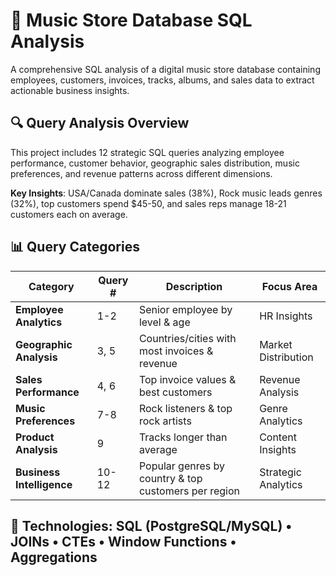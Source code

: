 # 🎵 Music Store Database SQL Analysis

A comprehensive SQL analysis of a digital music store database containing employees, customers, invoices, tracks, albums, and sales data to extract actionable business insights.

## 🔍 Query Analysis Overview

This project includes 12 strategic SQL queries analyzing employee performance, customer behavior, geographic sales distribution, music preferences, and revenue patterns across different dimensions.

**Key Insights**: USA/Canada dominate sales (38%), Rock music leads genres (32%), top customers spend $45-50, and sales reps manage 18-21 customers each on average.

## 📊 Query Categories

| Category | Query # | Description | Focus Area |
|----------|---------|-------------|------------|
| **Employee Analytics** | 1-2 | Senior employee by level & age | HR Insights |
| **Geographic Analysis** | 3, 5 | Countries/cities with most invoices & revenue | Market Distribution |
| **Sales Performance** | 4, 6 | Top invoice values & best customers | Revenue Analysis |
| **Music Preferences** | 7-8 | Rock listeners & top rock artists | Genre Analytics |
| **Product Analysis** | 9 | Tracks longer than average | Content Insights |
| **Business Intelligence** | 10-12 | Popular genres by country & top customers per region | Strategic Analytics |

## 🚀 Technologies: SQL (PostgreSQL/MySQL) • JOINs • CTEs • Window Functions • Aggregations

